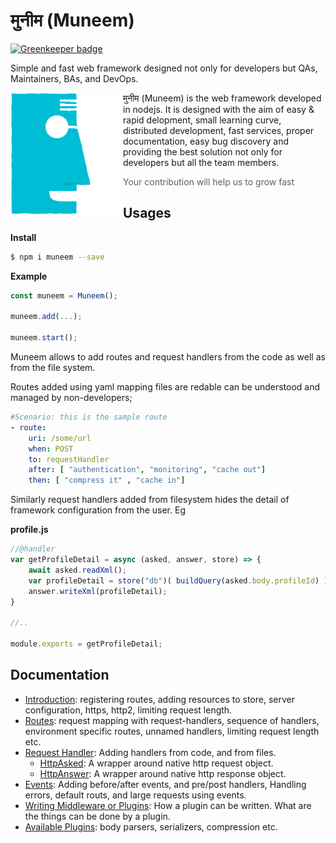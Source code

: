 # मुनीम (Muneem)

[![Greenkeeper badge](https://badges.greenkeeper.io/node-muneem/muneem.svg)](https://greenkeeper.io/)

Simple and fast web framework designed not only for developers but QAs, Maintainers, BAs, and DevOps.

<img align="left" alt="Muneem Logo" src="./static/muneem.png" width="180px" />

मुनीम (Muneem) is the web framework developed in nodejs. It is designed with the aim of easy & rapid delopment, small learning curve, distributed development, fast services, proper documentation, easy bug discovery and providing the best solution not only for developers but all the team members.

> Your contribution will help us to grow fast


## Usages

**Install**

```bash
$ npm i muneem --save
```



**Example**

```js
const muneem = Muneem();

muneem.add(...);

muneem.start();
```

Muneem allows to add routes and request handlers from the code as well as from the file system. 

Routes added using yaml mapping files are redable can be understood and managed by non-developers;

```yaml
#Scenario: this is the sample route
- route: 
    uri: /some/url
    when: POST
    to: requestHandler
    after: [ "authentication", "monitoring", "cache out"]
    then: [ "compress it" , "cache in"]
```

Similarly request handlers added from filesystem hides the detail of framework configuration from the user. Eg

**profile.js**
```JavaScript
//@handler
var getProfileDetail = async (asked, answer, store) => {
    await asked.readXml();
    var profileDetail = store("db")( buildQuery(asked.body.profileId) );
    answer.writeXml(profileDetail);
}

//..

module.exports = getProfileDetail;
```

## Documentation
* [Introduction](https://github.com/node-muneem/muneem/blob/master/docs/Introduction.md): registering routes, adding resources to store, server configuration, https, http2, limiting request length.
* [Routes](https://github.com/node-muneem/muneem/blob/master/docs/routeMapping.md): request mapping with request-handlers, sequence of handlers, environment specific routes, unnamed handlers, limiting request length etc.
* [Request Handler](https://github.com/node-muneem/muneem/blob/master/docs/Handler.md): Adding handlers from code, and from files.
    * [HttpAsked](https://github.com/node-muneem/muneem/blob/master/docs/HttpAsked.md): A wrapper around native http request object.
    * [HttpAnswer](https://github.com/node-muneem/muneem/blob/master/docs/HttpAnswer.md): A wrapper around native http response object.
* [Events](https://github.com/node-muneem/muneem/blob/master/docs/Events.md): Adding before/after events, and pre/post handlers, Handling errors, default routs, and large requests using events.
* [Writing Middleware or Plugins](https://github.com/node-muneem/muneem/blob/master/docs/Plugins.md): How a plugin can be written. What are the things can be done by a plugin.
* [Available Plugins](https://github.com/node-muneem/muneem/blob/master/docs/AvailablePlugins.md): body parsers, serializers, compression etc.